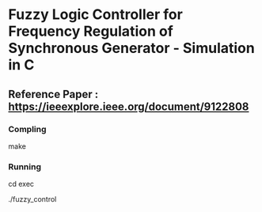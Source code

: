 # Fuzzy Logic Controller for Frequency Regulation of Synchronous Generator - Simulation in C

## Reference Paper : https://ieeexplore.ieee.org/document/9122808

### Compling
  make
  
### Running 
  cd exec
  
  ./fuzzy_control
